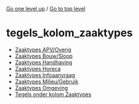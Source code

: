 <!-- generated by markdown-notes-tree -->

<!-- upward navigation links generated by markdown-notes-tree start here -->

[Go one level up](../SUMMARY.md) / [Go to top level](../../../../SUMMARY.md)

<!-- upward navigation links generated by markdown-notes-tree end here -->

# tegels_kolom_zaaktypes

<!-- optional markdown-notes-tree directory description starts here -->

<!-- optional markdown-notes-tree directory description ends here -->

- [Zaaktypes APV/Overig](apv_overig.md)
- [Zaaktypes Bouw/Sloop](bouw_sloop.md)
- [Zaaktypes Handhaving](handhaving.md)
- [Zaaktypes Horeca](horeca.md)
- [Zaaktypes Infoaanvraag](infoaanvraag.md)
- [Zaaktypes Milieu/Gebruik](milieu_gebruik.md)
- [Zaaktypes Omgeving](omgeving.md)
- [Tegels onder kolom Zaaktypes](README.md)
